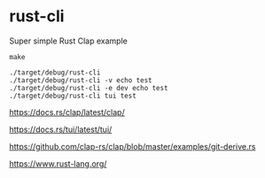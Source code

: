 # rust-cli

Super simple Rust Clap example

```
make

./target/debug/rust-cli
./target/debug/rust-cli -v echo test
./target/debug/rust-cli -e dev echo test
./target/debug/rust-cli tui test
```

https://docs.rs/clap/latest/clap/

https://docs.rs/tui/latest/tui/

https://github.com/clap-rs/clap/blob/master/examples/git-derive.rs

https://www.rust-lang.org/
